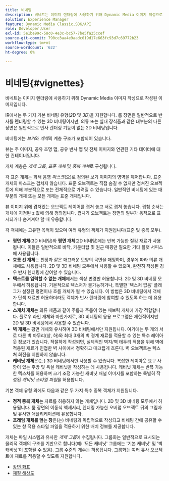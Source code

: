 ```yaml
---
title: 비네팅
description: 비네트는 이미지 렌더링에 사용하기 위해 Dynamic Media 이미지 작성으로 작성된 이미지입니다.
solution: Experience Manager
feature: Dynamic Media Classic,SDK/API
role: Developer,User
exl-id: 5e1be99c-58c0-4e3c-bc57-7be5fa25ccef
source-git-commit: 790ce3aa4e9aadc019d17e663fc93d7c69772b23
workflow-type: tm+mt
source-wordcount: '622'
ht-degree: 0%

---
```


# 비네팅{#vignettes}

비네트는 이미지 렌더링에 사용하기 위해 Dynamic Media 이미지 작성으로 작성된 이미지입니다.

IR에서는 두 가지 기본 비네팅 유형(*2D* 및 *3D*)을 지원합니다. 룸 장면은 일반적으로 반사를 렌더링할 수 있는 3D 비네팅이지만, 의류 또는 실내 장식품과 같은 대부분의 다른 장면은 일반적으로 반사 렌더링 기능이 없는 2D 비네팅입니다.

비네팅에는 *보기*&#x200B;와 *개체*&#x200B;의 계층 구조가 포함되어 있습니다.

뷰는 주 이미지, 공유 조명 맵, 공유 반사 맵 및 전체 이미지와 연관된 기타 데이터에 대한 컨테이너입니다.

개체 계층은 *개체 그룹*, *표준 개체* 및 *중복 개체*&#x200B;로 구성됩니다.

각 표준 개체는 회색 음영 *마스크*(으)로 정의된 보기 이미지의 영역을 제어합니다. 표준 개체의 마스크는 겹치지 않습니다. 표준 오브젝트는 직접 숨길 수 없지만 겹쳐진 오브젝트에 의해 부분적으로 또는 전체적으로 가려질 수 있습니다. 일반적인 비네팅에 있는 대부분의 개체 또는 모든 개체는 표준 개체입니다.

뷰 이미지 위에 겹쳐있는 오브젝트 레이어를 겹쳐 놓고 서로 겹쳐 놓습니다. 겹침 순서는 개체에 지정된 z 값에 의해 정의됩니다. 겹치기 오브젝트는 장면의 일부가 동적으로 표시되거나 숨겨져야 할 때 유용합니다.

각 객체에는 고유한 목적이 있으며 여러 유형의 객체가 지원됩니다(표준 및 중복 모두).

* **평면 개체**(3D 비네팅)와 **평면 개체**(2D 비네팅)에는 반복 가능한 질감 재료가 사용됩니다. 이들은 일반적으로 바닥, 카운터탑 및 원근 매핑만 필요한 기타 플랫 서피스에 사용됩니다.
* **흐름 선 개체**&#x200B;는 천장과 같은 매끄러운 모양의 곡면을 매핑하며, 경우에 따라 의류 개체에도 사용됩니다. 2D 및 3D 비네팅 모두에서 사용할 수 있으며, 완전히 작성된 경우 반사 렌더링에 참여할 수 있습니다.
* **텍스트를 입력할 수 없는 개체**&#x200B;에서는 색상 변경만 허용합니다. 2D 및 3D 비네팅 모두에서 허용됩니다. 기본적으로 텍스처가 불가능하거나, 특별한 &#39;텍스처 없음&#39; 플래그가 설정된 평면이나 흐름 개체가 될 수 있습니다. 이 방법은 3D 비네팅에서 객체가 단색 재료만 허용하더라도 객체가 반사 렌더링에 참여할 수 있도록 하는 데 유용합니다.
* **스케치 개체**&#x200B;는 의류 제품과 같이 주름과 주름이 있는 패브릭 개체에 가장 적합합니다. 플로우 라인 개체와 마찬가지로, 3D 비네팅의 응용 프로그램은 제한적이지만 2D 및 3D 비네팅에서 사용할 수 있습니다.
* **벽 개체**&#x200B;는 평면 개체와 유사하며 3D 비네팅에서만 지원됩니다. 여기에는 두 개의 서로 다른 벽 마무리(상, 하)와 최대 3개의 벽 경계 재료를 적용할 수 있는 특수 레이아웃 정보가 있습니다. 적절하게 작성되면, 실제적인 벽지/벽 테두리 적용을 위해 벽에 적용된 재료가 인접한 벽 사이에서 정확하고 매끄럽게 흐른다. 벽 오브젝트는 텍스처 회전을 지원하지 않습니다.
* **캐비닛 개체**&#x200B;은(는) 3D 비네팅에서만 사용할 수 있습니다. 복잡한 레이아웃 요구 사항이 있는 주방 및 욕실 캐비닛을 작성하는 데 사용됩니다. 캐비닛 개체는 반복 가능한 텍스처를 허용하며 크기 조정 가능한 캐비닛 패널 이미지를 포함하는 특별히 작성된 *캐비닛 스타일 파일*&#x200B;을 허용합니다.

기본 객체 유형 외에도 다음과 같은 두 가지 특수 중복 객체가 지원됩니다.

* **정적 중복 개체**&#x200B;는 자료를 허용하지 않는 개체입니다. 2D 및 3D 비네팅 모두에서 허용됩니다. 룸 장면의 이동식 액세서리, 렌더링 가능한 오버랩 오브젝트 뒤의 그림자 및 유사한 애플리케이션에 유용합니다.
* **프레임 개체를 덮는 창**&#x200B;은(는) 비네팅과 독립적으로 작성되고 비네팅 간에 공유할 수 있는 창 적용 스타일 파일을 적용하기 위한 배치 정보를 제공합니다.

개체는 파일 시스템과 유사한 *개체 그룹*&#x200B;에 수집됩니다. 그룹화는 일반적으로 표시되는 물리적 객체의 구조를 기반으로 합니다(예: &#39;모든 캐비닛&#39; 그룹에는 &#39;기본 캐비닛&#39; 및 &#39;벽 캐비닛&#39;이 포함될 수 있음). 그룹 수준의 개수는 허용됩니다. 그룹화는 여러 유사 오브젝트에 재료를 적용할 수 있도록 지원합니다.

* [장면 좌표](c-ir-scene-coordinates.md)
* [재질 해상도](c-ir-material-resolution.md)
